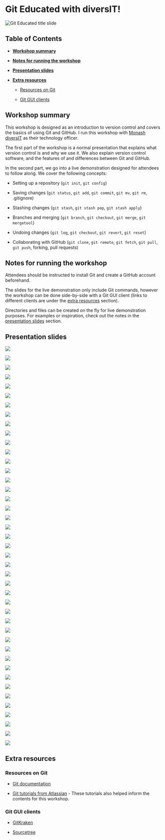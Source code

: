 # Git Educated with diversIT!

![Git Educated title slide](../assets/git-educated.png)

## Table of Contents

- [**Workshop summary**](#workshop-summary)

- [**Notes for running the workshop**](#notes-for-running-the-workshop)

- [**Presentation slides**](#presentation-slides)

- [**Extra resources**](#extra-resources)

	- [Resources on Git](#resources-on-git)
	
	- [Git GUI clients](#git-gui-clients)

## Workshop summary

This workshop is designed as an introduction to version control and covers the basics of using Git and GitHub. I run this workshop with [Monash diversIT](https://monashdiversit.com/) as their technology officer.

The first part of the workshop is a normal presentation that explains what version control is and why we use it. We also explain version control software, and the features of and differences between Git and GitHub.

In the second part, we go into a live demonstration designed for attendees to follow along. We cover the following concepts:

- Setting up a repository (`git init`, `git config`)

- Saving changes (`git status`, `git add`, `git commit`, `git mv`, `git rm`, .gitignore)

- Stashing changes (`git stash`, `git stash pop`, `git stash apply`)

- Branches and merging (`git branch`, `git checkout`, `git merge`, 	`git mergetool`)

- Undoing changes (`git log`, `git checkout`, `git revert`, `git reset`)

- Collaborating with GitHub (`git clone`, `git remote`, `git fetch`, `git pull`, `git push`, forking, pull requests)

## Notes for running the workshop

Attendees should be instructed to install Git and create a GitHub account beforehand.

The slides for the live demonstration only include Git commands, however the workshop can be done side-by-side with a Git GUI client (links to different clients are under the [extra resources](#resources-on-git) section).

Directories and files can be created on the fly for live demonstration purposes. For examples or inspiration, check out the notes in the [presentation slides](#presentation-slides) section.

## Presentation slides

![](png/1.png)

![](png/2.png)

![](png/3.png)

![](png/4.png)

![](png/5.png)

![](png/6.png)

![](png/7.png)

![](png/8.png)

![](png/9.png)

![](png/10.png)

![](png/11.png)

![](png/12.png)

![](png/13.png)

![](png/14.png)

![](png/15.png)

![](png/16.png)

![](png/17.png)

![](png/18.png)

![](png/19.png)

![](png/20.png)

![](png/21.png)

![](png/22.png)

![](png/23.png)

![](png/24.png)

![](png/25.png)

![](png/26.png)

![](png/27.png)

![](png/28.png)

![](png/29.png)

![](png/30.png)

![](png/31.png)

![](png/32.png)

![](png/33.png)

![](png/34.png)

![](png/35.png)

![](png/36.png)

![](png/37.png)

![](png/38.png)

![](png/39.png)

![](png/40.png)

![](png/41.png)

![](png/42.png)

![](png/43.png)

## Extra resources

### Resources on Git

- [Git documentation](mv)

- [Git tutorials from Atlassian](https://www.atlassian.com/git/tutorials) - These tutorials also helped inform the contents for this workshop.

### Git GUI clients

- [GitKraken](https://www.gitkraken.com/)

- [Sourcetree](https://www.sourcetreeapp.com/)